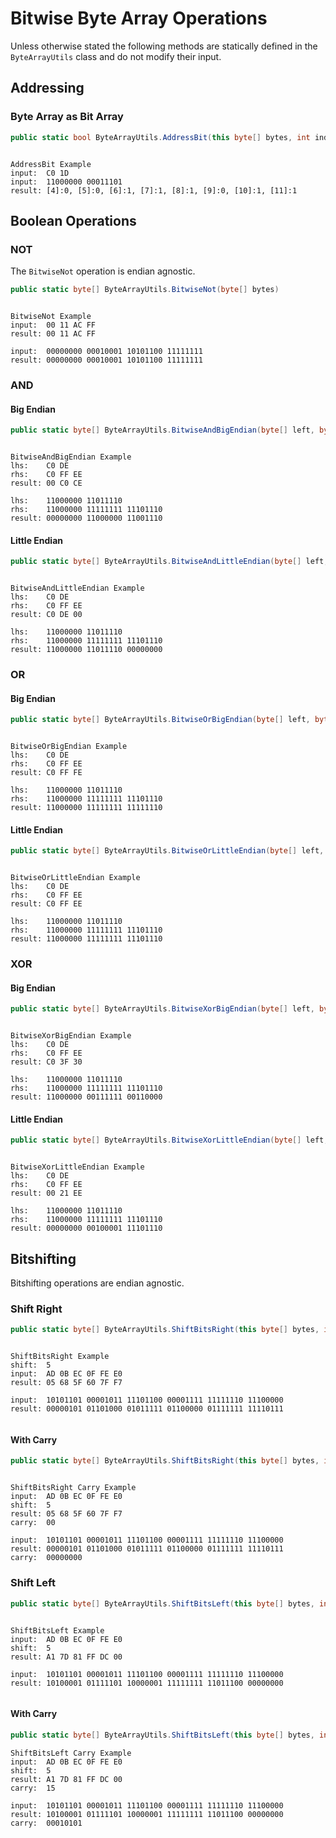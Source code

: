 # Bitwise Byte Array Operations

Unless otherwise stated the following methods are statically defined in the `ByteArrayUtils` class and do not modify their input.

## Addressing

### Byte Array as Bit Array

```c#
public static bool ByteArrayUtils.AddressBit(this byte[] bytes, int index)
```

```c#
```

```none
AddressBit Example
input:  C0 1D
input:  11000000 00011101
result: [4]:0, [5]:0, [6]:1, [7]:1, [8]:1, [9]:0, [10]:1, [11]:1
```

## Boolean Operations

### NOT

The `BitwiseNot` operation is endian agnostic.

```c#
public static byte[] ByteArrayUtils.BitwiseNot(byte[] bytes)
```

```c#
```

```none
BitwiseNot Example
input:  00 11 AC FF
result: 00 11 AC FF

input:  00000000 00010001 10101100 11111111
result: 00000000 00010001 10101100 11111111
```

### AND

#### Big Endian

```c#
public static byte[] ByteArrayUtils.BitwiseAndBigEndian(byte[] left, byte[] right)
```

```c#
```

```none
BitwiseAndBigEndian Example
lhs:    C0 DE
rhs:    C0 FF EE
result: 00 C0 CE

lhs:    11000000 11011110
rhs:    11000000 11111111 11101110
result: 00000000 11000000 11001110
```

#### Little Endian

```c#
public static byte[] ByteArrayUtils.BitwiseAndLittleEndian(byte[] left, byte[] right)
```

```c#
```

```none
BitwiseAndLittleEndian Example
lhs:    C0 DE
rhs:    C0 FF EE
result: C0 DE 00

lhs:    11000000 11011110
rhs:    11000000 11111111 11101110
result: 11000000 11011110 00000000
```

### OR

#### Big Endian

```c#
public static byte[] ByteArrayUtils.BitwiseOrBigEndian(byte[] left, byte[] right)
```

```c#
```

```none
BitwiseOrBigEndian Example
lhs:    C0 DE
rhs:    C0 FF EE
result: C0 FF FE

lhs:    11000000 11011110
rhs:    11000000 11111111 11101110
result: 11000000 11111111 11111110
```

#### Little Endian

```c#
public static byte[] ByteArrayUtils.BitwiseOrLittleEndian(byte[] left, byte[] right)
```

```c#
```

```none
BitwiseOrLittleEndian Example
lhs:    C0 DE
rhs:    C0 FF EE
result: C0 FF EE

lhs:    11000000 11011110
rhs:    11000000 11111111 11101110
result: 11000000 11111111 11101110
```

### XOR

#### Big Endian

```c#
public static byte[] ByteArrayUtils.BitwiseXorBigEndian(byte[] left, byte[] right)
```

```c#
```

```none
BitwiseXorBigEndian Example
lhs:    C0 DE
rhs:    C0 FF EE
result: C0 3F 30

lhs:    11000000 11011110
rhs:    11000000 11111111 11101110
result: 11000000 00111111 00110000
```

#### Little Endian

```c#
public static byte[] ByteArrayUtils.BitwiseXorLittleEndian(byte[] left, byte[] right)
```

```c#
```

```none
BitwiseXorLittleEndian Example
lhs:    C0 DE
rhs:    C0 FF EE
result: 00 21 EE

lhs:    11000000 11011110
rhs:    11000000 11111111 11101110
result: 00000000 00100001 11101110
```

## Bitshifting

Bitshifting operations are endian agnostic.

### Shift Right

```c#
public static byte[] ByteArrayUtils.ShiftBitsRight(this byte[] bytes, int shift)
```

```c#
```

```none
ShiftBitsRight Example
shift:  5
input:  AD 0B EC 0F FE E0
result: 05 68 5F 60 7F F7

input:  10101101 00001011 11101100 00001111 11111110 11100000
result: 00000101 01101000 01011111 01100000 01111111 11110111
```

```c#
```

#### With Carry

```c#
public static byte[] ByteArrayUtils.ShiftBitsRight(this byte[] bytes, int shift, out byte[] carry)
```

```c#
```

```none
ShiftBitsRight Carry Example
input:  AD 0B EC 0F FE E0
shift:  5
result: 05 68 5F 60 7F F7
carry:  00

input:  10101101 00001011 11101100 00001111 11111110 11100000
result: 00000101 01101000 01011111 01100000 01111111 11110111
carry:  00000000
```

### Shift Left

```c#
public static byte[] ByteArrayUtils.ShiftBitsLeft(this byte[] bytes, int shift)
```

```c#
```

```none
ShiftBitsLeft Example
input:  AD 0B EC 0F FE E0
shift:  5
result: A1 7D 81 FF DC 00

input:  10101101 00001011 11101100 00001111 11111110 11100000
result: 10100001 01111101 10000001 11111111 11011100 00000000
```

```c#
```

#### With Carry

```c#
public static byte[] ByteArrayUtils.ShiftBitsLeft(this byte[] bytes, int shift, out byte[] carry)
```

```none
ShiftBitsLeft Carry Example
input:  AD 0B EC 0F FE E0
shift:  5
result: A1 7D 81 FF DC 00
carry:  15

input:  10101101 00001011 11101100 00001111 11111110 11100000
result: 10100001 01111101 10000001 11111111 11011100 00000000
carry:  00010101
```